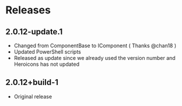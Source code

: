# Releases

## 2.0.12-update.1

* Changed from ComponentBase to IComponent ( Thanks @chan18 )
* Updated PowerShell scripts
* Released as update since we already used the version number and Heroicons has not updated

## 2.0.12+build-1

* Original release
